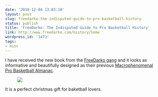 ```yaml
---
date: '2010-12-04 13:03:10'
layout: post
slug: freedarko-the-indisputed-guide-to-pro-basketball-history
status: publish
title: 'FreeDarko: The Indisputed Guide to Pro Basketball History'
link: http://www.freedarko.com/history/home
wordpress_id: '1473'
tags:
- misc
---
```


I have received the new book from the [FreeDarko gang][freedarko] and it looks as informative and beautifully designed as their previous [Macrophenomenal Pro Basketball Almanac][almanac].

<figure style="max-width:500px;">
<a href="http://www.freedarko.com/"><img src="http://www.freedarko.com/history/sites/default/files/Slideshow_BirdMagic_Test.jpg"></a>
</figure>

It is a perfect christmas gift for baketball lovers.

[freedarko]: http://freedarko.blogspot.com/
[almanac]: http://www.freedarko.com/almanac/
